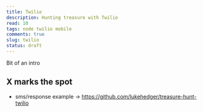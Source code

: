 ```yaml
---
title: Twilio
description: Hunting treasure with Twilio
read: 10
tags: node twilio mobile
comments: true
slug: twilio
status: draft
---
```


Bit of an intro

## X marks the spot

- sms/response example -> https://github.com/lukehedger/treasure-hunt-twilio
